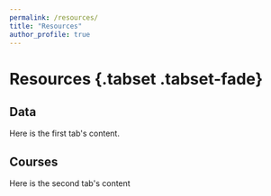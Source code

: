 ```yaml
---
permalink: /resources/
title: "Resources"
author_profile: true
---
```


# Resources {.tabset .tabset-fade}

## Data 
Here is the first tab's content.

## Courses 
Here is the second tab's content
